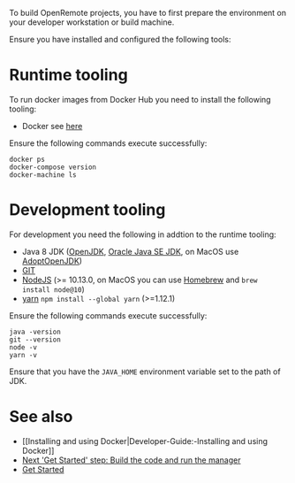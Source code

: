 To build OpenRemote projects, you have to first prepare the environment on your developer workstation or build machine.

Ensure you have installed and configured the following tools:

# Runtime tooling
To run docker images from Docker Hub you need to install the following tooling:
* Docker see [here](https://github.com/openremote/openremote/wiki/Developer-Guide:-Installing-and-using-Docker#local-engine)

Ensure the following commands execute successfully:

```
docker ps
docker-compose version
docker-machine ls
```

# Development tooling
For development you need the following in addtion to the runtime tooling:

* Java 8 JDK ([OpenJDK](http://openjdk.java.net/), [Oracle Java SE JDK](http://www.oracle.com/technetwork/java/javase/downloads/index.html), on MacOS use [AdoptOpenJDK](https://github.com/AdoptOpenJDK/homebrew-openjdk))
* [GIT](https://git-scm.com/downloads)
* [NodeJS](https://nodejs.org/en/download/current/) (>= 10.13.0, on MacOS you can use [Homebrew](https://brew.sh/) and `brew install node@10`)
* [yarn](https://yarnpkg.com/lang/en/) `npm install --global yarn` (>=1.12.1)

Ensure the following commands execute successfully:

```
java -version
git --version
node -v
yarn -v
```

Ensure that you have the `JAVA_HOME` environment variable set to the path of JDK.

# See also

- [[Installing and using Docker|Developer-Guide:-Installing and using Docker]]
- [Next 'Get Started' step: Build the code and run the manager](https://github.com/openremote/openremote/blob/master/README.md)
- [Get Started](https://openremote.io/get-started-manager/)
